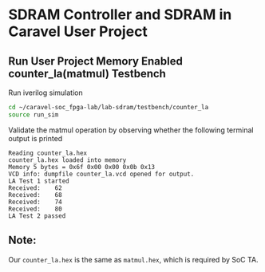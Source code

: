 # SDRAM Controller and SDRAM in Caravel User Project
## Run User Project Memory Enabled counter_la(matmul) Testbench
Run iverilog simulation
```sh
cd ~/caravel-soc_fpga-lab/lab-sdram/testbench/counter_la
source run_sim
```

Validate the matmul operation by observing whether the following terminal output is printed
```
Reading counter_la.hex
counter_la.hex loaded into memory
Memory 5 bytes = 0x6f 0x00 0x00 0x0b 0x13
VCD info: dumpfile counter_la.vcd opened for output.
LA Test 1 started
Received:    62
Received:    68
Received:    74
Received:    80
LA Test 2 passed
```

Note:
---
Our `counter_la.hex` is the same as `matmul.hex`, which is required by SoC TA.
